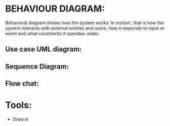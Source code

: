 
# BEHAVIOUR DIAGRAM:
Behavioral diagram shows how the system works ‘in motion’, that is how the system interacts with external entities and users, how it responds to input or event and what constraints it operates under.

## Use case UML diagram:

## Sequence Diagram:

## Flow chat:


# Tools:
- Draw.io
  